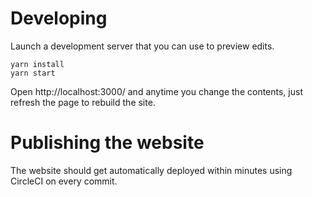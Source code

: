 # Developing

Launch a development server that you can use to preview edits.

```
yarn install
yarn start
```

Open http://localhost:3000/ and anytime you change the contents, just refresh
the page to rebuild the site.

# Publishing the website

The website should get automatically deployed within minutes using CircleCI on
every commit.
